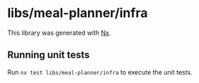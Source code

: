 # libs/meal-planner/infra

This library was generated with [Nx](https://nx.dev).

## Running unit tests

Run `nx test libs/meal-planner/infra` to execute the unit tests.
